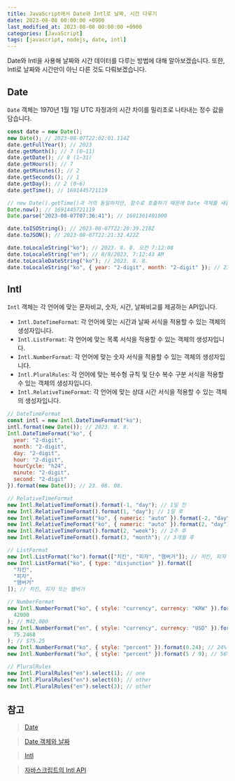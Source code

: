 ```yaml
---
title: JavaScript에서 Date와 Intl로 날짜, 시간 다루기
date: 2023-08-08 00:00:00 +0900
last_modified_at: 2023-08-08 00:00:00 +0900
categories: [JavaScript]
tags: [javascript, nodejs, date, intl]
---
```


Date와 Intl을 사용해 날짜와 시간 데이터를 다루는 방법에 대해 알아보겠습니다. 또한, Intl로 날짜와 시간만이 아닌 다른 것도 다뤄보겠습니다.

## Date

`Date` 객체는 1970년 1월 1일 UTC 자정과의 시간 차이를 밀리초로 나타내는 정수 값을 담습니다.

```javascript
const date = new Date();
new Date(); // 2023-08-07T22:02:01.114Z
date.getFullYear(); // 2023
date.getMonth(); // 7 (0~11)
date.getDate(); // 8 (1~31)
date.getHours(); // 7
date.getMinutes(); // 2
date.getSeconds(); // 1
date.getDay(); // 2 (0~6)
date.getTime(); // 1691445721119

// new Date().getTime()과 거의 동일하지만, 함수로 호출하기 때문에 Date 객체를 새롭게 만들지 않아 더 빠르고 가비지 컬렉터의 일을 줄여줌
Date.now(); // 1691445721119
Date.parse("2023-08-07T07:36:41"); // 1691361401000

date.toISOString(); // 2023-08-07T22:20:39.218Z
date.toJSON(); // 2023-08-07T22:21:32.422Z

date.toLocaleString("ko"); // 2023. 8. 8. 오전 7:12:08
date.toLocaleString("en"); // 8/8/2023, 7:12:43 AM
date.toLocaleDateString("ko"); // 2023. 8. 8.
date.toLocaleString("ko", { year: "2-digit", month: "2-digit" }); // 23. 8.
```

## Intl

`Intl` 객체는 각 언어에 맞는 문자비교, 숫자, 시간, 날짜비교를 제공하는 API입니다.

- `Intl.DateTimeFormat`: 각 언어에 맞는 시간과 날짜 서식을 적용할 수 있는 객체의 생성자입니다.
- `Intl.ListFormat`: 각 언어에 맞는 목록 서식을 적용할 수 있는 객체의 생성자입니다.
- `Intl.NumberFormat`: 각 언어에 맞는 숫자 서식을 적용할 수 있는 객체의 생성자입니다.
- `Intl.PluralRules`: 각 언어에 맞는 복수형 규칙 및 단수 복수 구분 서식을 적용할 수 있는 객체의 생성자입니다.
- `Intl.RelativeTimeFormat`: 각 언어에 맞는 상대 시간 서식을 적용할 수 있는 객체의 생성자입니다.

```javascript
// DateTimeFormat
const intl = new Intl.DateTimeFormat("ko");
intl.format(new Date()); // 2023. 8. 8.
Intl.DateTimeFormat("ko", {
  year: "2-digit",
  month: "2-digit",
  day: "2-digit",
  hour: "2-digit",
  hourCycle: "h24",
  minute: "2-digit",
  second: "2-digit"
}).format(new Date()); // 23. 08. 08.

// RelativeTimeFormat
new Intl.RelativeTimeFormat().format(-1, "day"); // 1일 전
new Intl.RelativeTimeFormat().format(1, "day"); // 1일 후
new Intl.RelativeTimeFormat("ko", { numeric: "auto" }).format(-2, "day"); // 그저께
new Intl.RelativeTimeFormat("ko", { numeric: "auto" }).format(2, "day"); // 모레
new Intl.RelativeTimeFormat().format(2, "week"); // 2주 후
new Intl.RelativeTimeFormat().format(3, "month"); // 3개월 후

// ListFormat
new Intl.ListFormat("ko").format(["치킨", "피자", "햄버거"]); // 치킨, 피자 및 햄버거
new Intl.ListFormat("ko", { type: "disjunction" }).format([
  "치킨",
  "피자",
  "햄버거"
]); // 치킨, 피자 또는 햄버거

// NumberFormat
new Intl.NumberFormat("ko", { style: "currency", currency: "KRW" }).format(
  42000
); // ₩42,000
new Intl.NumberFormat("en", { style: "currency", currency: "USD" }).format(
  75.2468
); // $75.25
new Intl.NumberFormat("ko", { style: "percent" }).format(0.24); // 24%
new Intl.NumberFormat("ko", { style: "percent" }).format(5 / 9); // 56%

// PluralRules
new Intl.PluralRules("en").select(1); // one
new Intl.PluralRules("en").select(0); // other
new Intl.PluralRules("en").select(3); // other
```

## 참고

> [Date](https://developer.mozilla.org/ko/docs/Web/JavaScript/Reference/Global_Objects/Date)

> [Date 객체와 날짜](https://ko.javascript.info/date)

> [Intl](https://developer.mozilla.org/ko/docs/Web/JavaScript/Reference/Global_Objects/Intl)

> [자바스크립트의 Intl API](https://www.daleseo.com/js-intl-api/)
